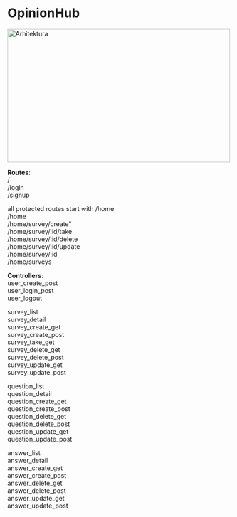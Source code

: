 # OpinionHub

<img src="https://developer.mozilla.org/en-US/docs/Learn/Server-side/Express_Nodejs/routes/mvc_express.png" width="500" height="300" alt="Arhitektura">

**Routes**:<br>
 /<br>
 /login<br> 
 /signup<br> 

 all protected routes start with /home<br>
 /home<br> 
 /home/survey/create"<br>
 /home/survey/:id/take<br>
 /home/survey/:id/delete<br>
 /home/survey/:id/update<br>
 /home/survey/:id<br>
 /home/surveys<br> 

**Controllers**:<br>
 user_create_post<br>
 user_login_post<br>
 user_logout<br>
 
 survey_list<br>
 survey_detail<br>
 survey_create_get<br>
 survey_create_post<br>
 survey_take_get<br>
 survey_delete_get<br>
 survey_delete_post<br>
 survey_update_get<br>
 survey_update_post<br>

 question_list<br>
 question_detail<br>
 question_create_get<br>
 question_create_post<br>
 question_delete_get<br>
 question_delete_post<br>
 question_update_get<br>
 question_update_post<br>
 
 answer_list<br>
 answer_detail<br>
 answer_create_get<br>
 answer_create_post<br>
 answer_delete_get<br>
 answer_delete_post<br>
 answer_update_get<br>
 answer_update_post<br>




